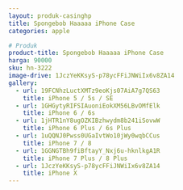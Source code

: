 ```yaml
---
layout: produk-casinghp
title: Spongebob Haaaaa iPhone Case
categories: apple

# Produk
product-title: Spongebob Haaaaa iPhone Case
harga: 90000
sku: hn-3222
image-drive: 1JczYeKKsyS-p78ycFFiJNWiIx6v8ZA14
gallery:
  - url: 19FCNhzLuctXMTz9eoKjs07AiA7g7QS63
    title: iPhone 5 / 5s / SE
  - url: 1GHGytyRIFSIAuoniEokXM56LBvOMfElk
    title: iPhone 6 / 6s
  - url: 1jHTR1nY8ugOZKIBzhwydm8b241iSovwW
    title: iPhone 6 Plus / 6s Plus
  - url: 1uQQNJ0Pwss0UGaIvtWo10jWy0wqbCCus
    title: iPhone 7 / 8
  - url: 1GGNGTBh9fiBftayY_Nxj6u-hknlkgA1R
    title: iPhone 7 Plus / 8 Plus
  - url: 1JczYeKKsyS-p78ycFFiJNWiIx6v8ZA14
    title: iPhone X
---
```

